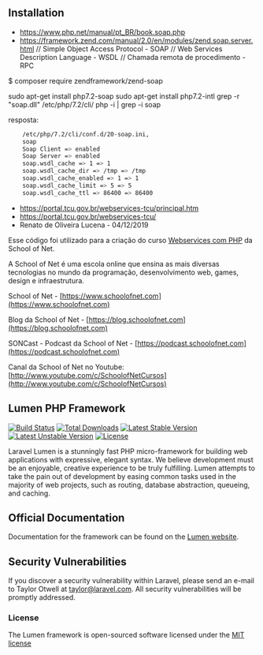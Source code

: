 
## Installation

- https://www.php.net/manual/pt_BR/book.soap.php
- https://framework.zend.com/manual/2.0/en/modules/zend.soap.server.html
// Simple Object Access Protocol - SOAP
// Web Services Description Language - WSDL
// Chamada remota de procedimento - RPC

$ composer require zendframework/zend-soap


sudo apt-get install php7.2-soap
sudo apt-get install php7.2-intl
grep -r "soap.dll" /etc/php/7.2/cli/
php -i | grep -i soap

resposta:
```sh
	/etc/php/7.2/cli/conf.d/20-soap.ini,
	soap
	Soap Client => enabled
	Soap Server => enabled
	soap.wsdl_cache => 1 => 1
	soap.wsdl_cache_dir => /tmp => /tmp
	soap.wsdl_cache_enabled => 1 => 1
	soap.wsdl_cache_limit => 5 => 5
	soap.wsdl_cache_ttl => 86400 => 86400

```
- https://portal.tcu.gov.br/webservices-tcu/principal.htm
- https://portal.tcu.gov.br/webservices-tcu/
- Renato de Oliveira Lucena - 04/12/2019

Esse código foi utilizado para a criação do curso [Webservices com PHP](https://www.schoolofnet.com/curso/php/linguagem-php/webservices-com-php/) da School of Net.

A School of Net é uma escola online que ensina as mais diversas tecnologias no mundo da programação, desenvolvimento web, games, design e infraestrutura.

School of Net - [https://www.schoolofnet.com](https://www.schoolofnet.com)

Blog da School of Net - [https://blog.schoolofnet.com](https://blog.schoolofnet.com)

SONCast - Podcast da School of Net - [https://podcast.schoolofnet.com](https://podcast.schoolofnet.com)

Canal da School of Net no Youtube: [http://www.youtube.com/c/SchoolofNetCursos](http://www.youtube.com/c/SchoolofNetCursos)

## Lumen PHP Framework

[![Build Status](https://travis-ci.org/laravel/lumen-framework.svg)](https://travis-ci.org/laravel/lumen-framework)
[![Total Downloads](https://poser.pugx.org/laravel/lumen-framework/d/total.svg)](https://packagist.org/packages/laravel/lumen-framework)
[![Latest Stable Version](https://poser.pugx.org/laravel/lumen-framework/v/stable.svg)](https://packagist.org/packages/laravel/lumen-framework)
[![Latest Unstable Version](https://poser.pugx.org/laravel/lumen-framework/v/unstable.svg)](https://packagist.org/packages/laravel/lumen-framework)
[![License](https://poser.pugx.org/laravel/lumen-framework/license.svg)](https://packagist.org/packages/laravel/lumen-framework)

Laravel Lumen is a stunningly fast PHP micro-framework for building web applications with expressive, elegant syntax. We believe development must be an enjoyable, creative experience to be truly fulfilling. Lumen attempts to take the pain out of development by easing common tasks used in the majority of web projects, such as routing, database abstraction, queueing, and caching.

## Official Documentation

Documentation for the framework can be found on the [Lumen website](http://lumen.laravel.com/docs).

## Security Vulnerabilities

If you discover a security vulnerability within Laravel, please send an e-mail to Taylor Otwell at taylor@laravel.com. All security vulnerabilities will be promptly addressed.

### License

The Lumen framework is open-sourced software licensed under the [MIT license](http://opensource.org/licenses/MIT)
